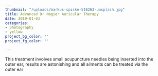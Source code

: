 ```yaml
---
thumbnail: "/uploads/markus-spiske-516263-unsplash.jpg"
title: Advanced Dr Nogier Auricular Therapy
date: 2019-01-03
categories:
- photography
- yellow
project_bg_color: ''
project_fg_color: ''

---
```

This treatment involves small acupuncture needles being inserted into the outer ear, results are astonishing and all ailments can be treated via the outer ear